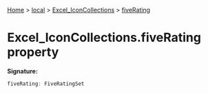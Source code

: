 [Home](./index) &gt; [local](local.md) &gt; [Excel\_IconCollections](local.excel_iconcollections.md) &gt; [fiveRating](local.excel_iconcollections.fiverating.md)

# Excel\_IconCollections.fiveRating property


**Signature:**
```javascript
fiveRating: FiveRatingSet
```
